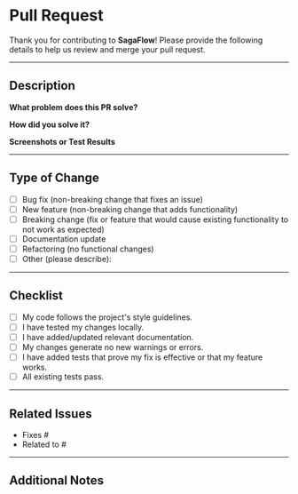 # Pull Request

Thank you for contributing to **SagaFlow**! Please provide the following details to help us review and merge your pull request.

---

## **Description**
<!-- A clear and concise description of what this PR does. -->

**What problem does this PR solve?**  
<!-- Explain the issue or feature this PR addresses. -->

**How did you solve it?**  
<!-- Describe your approach and the changes you made. -->

**Screenshots or Test Results**  
<!-- Add screenshots, logs, or test results to demonstrate your changes. -->

---

## **Type of Change**
<!-- Check the relevant box with an "x". -->

- [ ] Bug fix (non-breaking change that fixes an issue)
- [ ] New feature (non-breaking change that adds functionality)
- [ ] Breaking change (fix or feature that would cause existing functionality to not work as expected)
- [ ] Documentation update
- [ ] Refactoring (no functional changes)
- [ ] Other (please describe):

---

## **Checklist**
<!-- Ensure you've completed the following steps before submitting your PR. -->

- [ ] My code follows the project's style guidelines.
- [ ] I have tested my changes locally.
- [ ] I have added/updated relevant documentation.
- [ ] My changes generate no new warnings or errors.
- [ ] I have added tests that prove my fix is effective or that my feature works.
- [ ] All existing tests pass.

---

## **Related Issues**
<!-- Mention any related issues here (e.g., "Fixes #123"). -->

- Fixes #<!-- Issue Number -->
- Related to #<!-- Issue Number -->

---

## **Additional Notes**
<!-- Add any additional context or notes about the PR here. -->
